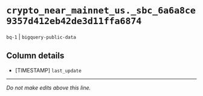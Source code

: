 # `crypto_near_mainnet_us._sbc_6a6a8ce9357d412eb42de3d11ffa6874`
`bq-1` | `bigquery-public-data`

## Column details
* [TIMESTAMP] `last_update`

-------------------------------------------------------------------------------
*Do not make edits above this line.*

